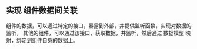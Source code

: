 ## 实现 组件数据间关联

组件的数据，可以通过特定的接口，暴露到外部，并提供监听函数，实现对数据的监听，
其他的组件，可以通过该接口，获取数据，并监听，然后通过 数据模型 映射，绑定到组件自身的数据上。
